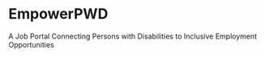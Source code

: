 # EmpowerPWD
A Job Portal Connecting Persons with Disabilities to Inclusive Employment Opportunities
